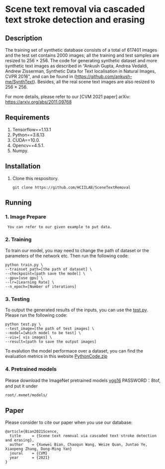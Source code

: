 # Scene text removal via cascaded text stroke detection and erasing

## Description

The training set of synthetic database consists of a total of 617401 images and the test set contains 2000 images; all the training and test samples are resized to 256 × 256. The code for generating synthetic dataset and more synthetic text images as described in “Ankush Gupta, Andrea Vedaldi, Andrew Zisserman, Synthetic Data for Text localisation in Natural Images, CVPR 2016", and can be found in (https://github.com/ankush-me/SynthText).
Besides, all the real scene text images are also resized to 256 × 256.

For more details, please refer to our [CVM 2021 paper] arXiv: https://arxiv.org/abs/2011.09768

## Requirements
1. Tensorflow==1.13.1
2. Python==3.6.13
3. CUDA==10.0.
4. Opencv==4.5.1.
5. Numpy.

## Installation
  1. Clone this respository.
     ```
     git clone https://github.com/HCIILAB/SceneTextRemoval
     ```
## Running
  ### 1. Image Prepare
     You can refer to our given example to put data.
  ### 2. Training
  To train our model, you may need to change the path of dataset or the parameters of the network etc. Then run the following code:
  ```
  python train.py \
  --trainset_path=[the path of dataset] \
  --checkpoint=[path save the model] \
  --gpu=[use gpu] \
  --lr=[Learning Rate] \
  --n_epoch=[Number of iterations]
  ```
  ### 3. Testing
  To output the generated results of the inputs, you can use the [test.py](https://github.com/HCIILAB/Scene-Text-Removal/blob/master/test.py). Please run the following code:
  ```
  python test.py \
  --test_image=[the path of test images] \
  --model=[which model to be test] \
  --vis=[ vis images] \
  --result=[path to save the output images]
  ```
  To evalution the model performace over a dataset, you can find the evaluation metrics in this website [PythonCode.zip](http://pione.dinf.usherbrooke.ca/static/code)
  ### 4. Pretrained models
  Please download the ImageNet pretrained models [vgg16](https://pan.baidu.com/s/1Ep83Wc0DHY8rQHaNZM8oPQ) PASSWORD：8tof, and put it under 
  ```
  root/.mxmet/models/
  ```
## Paper

Please consider to cite our paper when you use our database:
```
@article{Bian2021Scence,
  title     = {Scene text removal via cascaded text stroke detection and erasing},
  author    = {Xuewei Bian, Chaoqun Wang, Weize Quan, Juntao Ye, Xiaopeng Zhang, Dong-Ming Yan}
  joural    = {CVM}
  year      = {2021}
}
```
